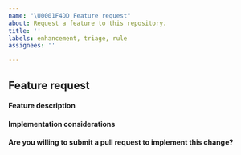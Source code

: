 ```yaml
---
name: "\U0001F4DD Feature request"
about: Request a feature to this repository.
title: ''
labels: enhancement, triage, rule
assignees: ''

---
```


## Feature request

#### Feature description
<!-- Description in a few sentences what the feature consists of and what problem it will solve -->

#### Implementation considerations
<!-- Relevant information on how the feature could be implemented and pros and cons of the different solutions -->


#### Are you willing to submit a pull request to implement this change?
<!-- Add the PR link here if you can -->
